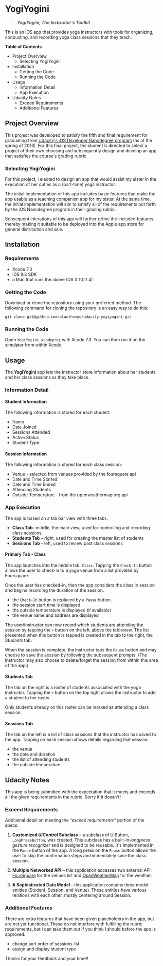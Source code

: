 # YogiYogini
> __*YogiYogini, The Instructor's Toolkit*__

This is an iOS app that provides yoga instructors with tools for organizing, conducting, and recording yoga class sessions that they teach.

**Table of Contents**

* Project Overview
    - Selecting YogiYogini
* Installation
    - Getting the Code
    - Running the Code
* Usage
    - Information Detail
    - App Execution
* Udacity Notes
    - Exceed Requirements
    - Additional Features

## Project Overview
This project was developed to satisfy the fifth and final requirement for graduating from [Udacity's iOS Developer Nanodegree program](https://www.udacity.com/course/ios-developer-nanodegree--nd003) (as of the spring of 2016). For this final project, the student is directed to select a project of their own choosing and subsequently design and develop an app that satisfies the course's grading rubric.

### Selecting YogiYogini
For this project, I elected to design an app that would assist my sister in the execution of her duties as a (part-time) yoga instructor.

The initial implementation of this app includes basic features that make the app usable as a teaching companion app for my sister. At the same time, the initial implementation will aim to satisfy all of the requirements put forth by the iOS Nanodegree program in their grading rubric.

Subsequent interations of this app will further refine the included features, thereby making it suitable to be deployed into the Apple app store for general distribution and sale.

## Installation

### Requirements
* Xcode 7.3
* iOS 9.3 SDK
* a Mac that runs the above (OS X 10.11.4)

### Getting the Code
Download or clone the repository using your preferred method. The following command for cloning the repository is an easy way to do this:

    git clone git@github.com:alanthonyc/udacity-yogiyogini.git

### Running the Code
Open `YogiYogini.xcodeproj` with Xcode 7.3. You can then run it on the simulator from within Xcode.

## Usage
The __YogiYogini__ app lets the instructor store information about her students and her class sessions as they take place.

### Information Detail
#### Student Information
The following information is stored for each student:

* Name
* Date Joined
* Sessions Attended
* Active Status
* Student Type

#### Session Information
The following information is stored for each class session:

* Venue - selected from venues provided by the foursquare api
* Date and Time Started
* Date and Time Ended
* Attending Students
* Outside Temperature - from the openweathermap.org api

### App Execution
The app is based on a tab bar view with three tabs. 

* **Class Tab**– middle, the main view, used for controlling and recording class sessions.
* **Students Tab** – right, used for creating the master list of students
* **Sessions Tab** - left, used to review past class sessions

#### Primary Tab - Class
The app launches into the middle tab, `Class`. Tapping the `Check-In` button allows the user to check-in to a yoga venue from a list provided by Foursquare.

Once the user has checked-in, then the app considers the class in session and begins recording the duration of the session.

* the `Check-In` button is replaced by a `Pause` button.
* the session start time is displayed
* the outside temperature is displayed (if available)
* the venue name and address are displayed

The user/instructor can now record which students are attending the session by tapping the `+` button on the left, above the tableview. The list presented when this button is tapped is created in the tab to the right, the *Students* tab.

When the session is complete, the instructor taps the `Pause` button and may choose to save the session by following the subsequent prompts. (The instructor may also choose to delete/forget the session from within this area of the app.)

#### Students Tab
The tab on the right is a roster of students associated with the yoga instructor. Tapping the `+` button on the top right allows the instructor to add a student to her roster.

Only students already on this roster can be marked as attending a class session.

#### Sessions Tab
The tab on the left is a list of class sessions that the instructor has saved to the app. Tapping on each session shows details regarding that session.

* the venue
* the date and duration
* the list of attending students
* the outside temperature

## Udacity Notes
This app is being submitted with the expectation that it meets and exceeds all the given requirements in the rubric. Sorry if it doesn't!

### Exceed Requirements
Additional detail on meeting the *“exceed requirements”* portion of the specs:

1. **Customized _UIControl_ Subclass** – a subclass of UIButton, `LongPressButton`, was created. This subclass has a built-in *longpress gesture recognizer* and is designed to be reusable. It's implemented in the `Pause` button of the app. A long press on the `Pause` button allows the user to skip the confirmation steps and immediately save the class session.

2. **Multiple Networked API** – this application accesses two external API: [FourSquare](https://developer.foursquare.com/docs/venues/search) for the venues list and [OpenWeatherMap](http://openweathermap.org/api) for the weather.

3. **A Sophisticated Data Model** – this application contains three model entities (Student, Session, and Venue). These entities have various relations with each other, mostly centering around Session.

### Additional Features
There are extra features that have been given placeholders in the app, but are not yet functional. These do not interfere with fulfilling the rubric requirements, but I can take them out if you think I should before the app is approved.

* change sort order of sessions list 
* assign and display student type

Thanks for your feedback and your time!!

